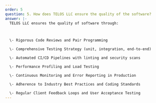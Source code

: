 ```yaml
---
order: 5
question: 5. How does TELOS LLC ensure the quality of the software?
answer: |-
  TELOS LLC ensures the quality of software through:



  \- Rigorous Code Reviews and Pair Programming  

  \- Comprehensive Testing Strategy (unit, integration, end-to-end)  

  \- Automated CI/CD Pipelines with linting and security scans  

  \- Performance Profiling and Load Testing  

  \- Continuous Monitoring and Error Reporting in Production  

  \- Adherence to Industry Best Practices and Coding Standards  

  \- Regular Client Feedback Loops and User Acceptance Testing
---
```

